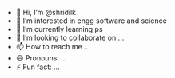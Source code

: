 - 👋 Hi, I’m @shridilk
- 👀 I’m interested in engg software and science 
- 🌱 I’m currently learning ps
- 💞️ I’m looking to collaborate on ...
- 📫 How to reach me ...
- 😄 Pronouns: ...
- ⚡ Fun fact: ...

<!---
shridilk/shridilk is a ✨ special ✨ repository because its `README.md` (this file) appears on your GitHub profile.
You can click the Preview link to take a look at your changes.
--->

